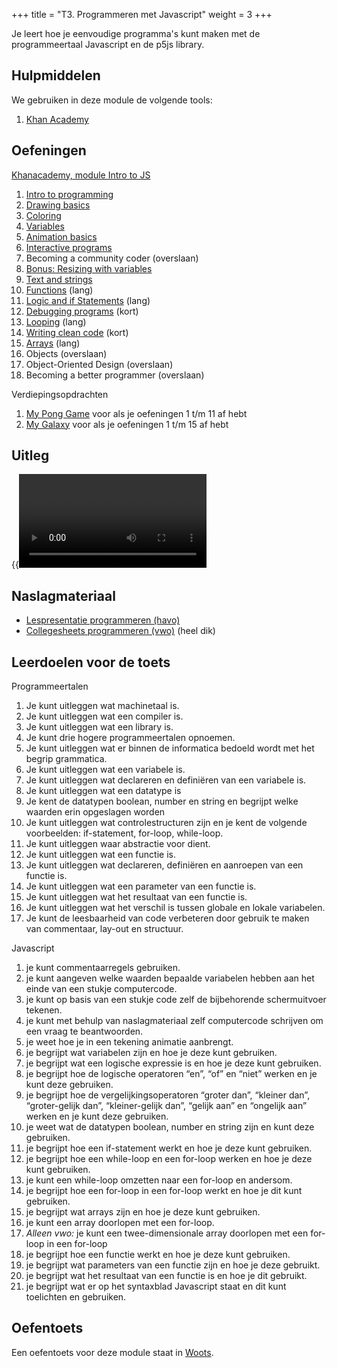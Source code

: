+++
title = "T3. Programmeren met Javascript"
weight = 3
+++

Je leert hoe je eenvoudige programma's kunt maken met de programmeertaal Javascript en de p5js library.
<!--more-->

## Hulpmiddelen
We gebruiken in deze module de volgende tools:
1. [Khan Academy](/tools/khan/)

## Oefeningen
[Khanacademy, module Intro to JS](https://www.khanacademy.org/computing/computer-programming/programming)
1. [Intro to programming](https://www.khanacademy.org/computing/computer-programming/programming#intro-to-programming)
2. [Drawing basics](https://www.khanacademy.org/computing/computer-programming/programming#drawing-basics)
3. [Coloring](https://www.khanacademy.org/computing/computer-programming/programming#coloring)
4. [Variables](https://www.khanacademy.org/computing/computer-programming/programming#variables) 
5. [Animation basics](https://www.khanacademy.org/computing/computer-programming/programming#animation-basics)
6. [Interactive programs](https://www.khanacademy.org/computing/computer-programming/programming#interactive-programs)
7. Becoming a community coder (overslaan)
8. [Bonus: Resizing with variables](https://www.khanacademy.org/computing/computer-programming/programming#resizing-with-variables)
9. [Text and strings](https://www.khanacademy.org/computing/computer-programming/programming#text-basics)
10. [Functions](https://www.khanacademy.org/computing/computer-programming/programming#functions) (lang)
11. [Logic and if Statements](https://www.khanacademy.org/computing/computer-programming/programming#logic-if-statements) (lang)
12. [Debugging programs](https://www.khanacademy.org/computing/computer-programming/programming#debugging-programs) (kort)
13. [Looping](https://www.khanacademy.org/computing/computer-programming/programming#looping) (lang)
14. [Writing clean code](https://www.khanacademy.org/computing/computer-programming/programming#writing-clean-code) (kort)
15. [Arrays](https://www.khanacademy.org/computing/computer-programming/programming#arrays) (lang)
16. Objects (overslaan)
17. Object-Oriented Design (overslaan)
18. Becoming a better programmer (overslaan)

Verdiepingsopdrachten
1. [My Pong Game](https://www.khanacademy.org/computer-programming/my-pong-from-challenge-bouncy-ball/6690498551267328) voor als je oefeningen 1 t/m 11 af hebt
2. [My Galaxy](https://www.khanacademy.org/computer-programming/my-galaxy/6610681495601152) voor als je oefeningen 1 t/m 15 af hebt

## Uitleg

{{<video id="PLpTljPS--R5DwKVFeOrwrveKeTsR3StJr">}}

## Naslagmateriaal

- [Lespresentatie programmeren (havo)](../T3_Lespresentatie_programmeren_havo_v20230101.pptx)
- [Collegesheets programmeren (vwo)](../T3_Collegesheets_programmeren_vwo_1-6_v20230224.pptx) (heel dik)

## Leerdoelen voor de toets
Programmeertalen
1. Je kunt uitleggen wat machinetaal is.
1. Je kunt uitleggen wat een compiler is.
1. Je kunt uitleggen wat een library is.
1. Je kunt drie hogere programmeertalen opnoemen.
1. Je kunt uitleggen wat er binnen de informatica bedoeld wordt met het begrip grammatica.
1. Je kunt uitleggen wat een variabele is.
1. Je kunt uitleggen wat declareren en definiëren van een variabele is.
1. Je kunt uitleggen wat een datatype is
1. Je kent de datatypen boolean, number en string en begrijpt welke waarden erin opgeslagen worden
1. Je kunt uitleggen wat controlestructuren zijn en je kent de volgende voorbeelden: if-statement, for-loop, while-loop.
1. Je kunt uitleggen waar abstractie voor dient.
1. Je kunt uitleggen wat een functie is.
1. Je kunt uitleggen wat declareren, definiëren en aanroepen van een functie is.
1. Je kunt uitleggen wat een parameter van een functie is.
1. Je kunt uitleggen wat het resultaat van een functie is.
1. Je kunt uitleggen wat het verschil is tussen globale en lokale variabelen.
1. Je kunt de leesbaarheid van code verbeteren door gebruik te maken van commentaar, lay-out en structuur.

Javascript
1. je kunt commentaarregels gebruiken.
1. je kunt aangeven welke waarden bepaalde variabelen hebben aan het einde van een stukje computercode.
1. je kunt op basis van een stukje code zelf de bijbehorende schermuitvoer tekenen.
1. je kunt met behulp van naslagmateriaal zelf computercode schrijven om een vraag te beantwoorden.
1. je weet hoe je in een tekening animatie aanbrengt.
1. je begrijpt wat variabelen zijn en hoe je deze kunt gebruiken.
1. je begrijpt wat een logische expressie is en hoe je deze kunt gebruiken.
1. je begrijpt hoe de logische operatoren “en”, “of” en “niet” werken en je kunt deze gebruiken.
1. je begrijpt hoe de vergelijkingsoperatoren “groter dan”, “kleiner dan”, “groter-gelijk dan”, “kleiner-gelijk dan”, “gelijk aan” en “ongelijk aan” werken en je kunt deze gebruiken.
1. je weet wat de datatypen boolean, number en string zijn en kunt deze gebruiken.
1. je begrijpt hoe een if-statement werkt en hoe je deze kunt gebruiken.
1. je begrijpt hoe een while-loop en een for-loop werken en hoe je deze kunt gebruiken.
1. je kunt een while-loop omzetten naar een for-loop en andersom.
1. je begrijpt hoe een for-loop in een for-loop werkt en hoe je dit kunt gebruiken.
1. je begrijpt wat arrays zijn en hoe je deze kunt gebruiken.
1. je kunt een array doorlopen met een for-loop.
1. <em>Alleen vwo:</em> je kunt een twee-dimensionale array doorlopen met een for-loop in een for-loop
1. je begrijpt hoe een functie werkt en hoe je deze kunt gebruiken.
1. je begrijpt wat parameters van een functie zijn en hoe je deze gebruikt.
1. je begrijpt wat het resultaat van een functie is en hoe je dit gebruikt.
1. je begrijpt wat er op het syntaxblad Javascript staat en dit kunt toelichten en gebruiken.

## Oefentoets
Een oefentoets voor deze module staat in [Woots](https://app.woots.nl).


